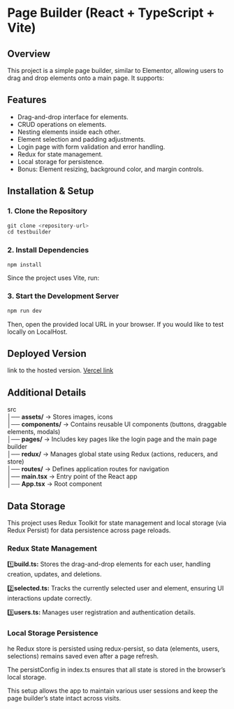 # Page Builder (React + TypeScript + Vite)


## Overview 

This project is a simple page builder, similar to Elementor, allowing users to drag and drop elements onto a main page. It supports:

## Features
- Drag-and-drop interface for elements.
- CRUD operations on elements.
- Nesting elements inside each other.
- Element selection and padding adjustments.
- Login page with form validation and error handling.
- Redux for state management.
- Local storage for persistence.
- Bonus: Element resizing, background color, and margin controls.


## Installation & Setup

### 1. Clone the Repository

```js
git clone <repository-url>
cd testbuilder
```

### 2. Install Dependencies

```js
npm install
```
Since the project uses Vite, run:

### 3. Start the Development Server

```js
npm run dev
```

Then, open the provided local URL in your browser. If you would like to test locally on LocalHost.


## Deployed Version

link to the hosted version. 
[Vercel link ]( https://testbuilder-tawny.vercel.app/ )


## Additional Details

src  
│── **assets/** → Stores images, icons  
│── **components/** → Contains reusable UI components (buttons, draggable elements, modals)  
│── **pages/** → Includes key pages like the login page and the main page builder  
│── **redux/** → Manages global state using Redux (actions, reducers, and store)  
│── **routes/** → Defines application routes for navigation  
│── **main.tsx** → Entry point of the React app  
│── **App.tsx** → Root component  


## Data Storage

This project uses Redux Toolkit for state management and local storage (via Redux Persist) for data persistence across page reloads.

### Redux State Management

:one:**build.ts:** Stores the drag-and-drop elements for each user, handling creation, updates, and deletions.

:two:**selected.ts:** Tracks the currently selected user and element, ensuring UI interactions update correctly.

:three:**users.ts:** Manages user registration and authentication details.


### Local Storage Persistence

he Redux store is persisted using redux-persist, so data (elements, users, selections) remains saved even after a page refresh.

The persistConfig in index.ts ensures that all state is stored in the browser’s local storage.



This setup allows the app to maintain various user sessions and keep the page builder’s state intact across visits.
